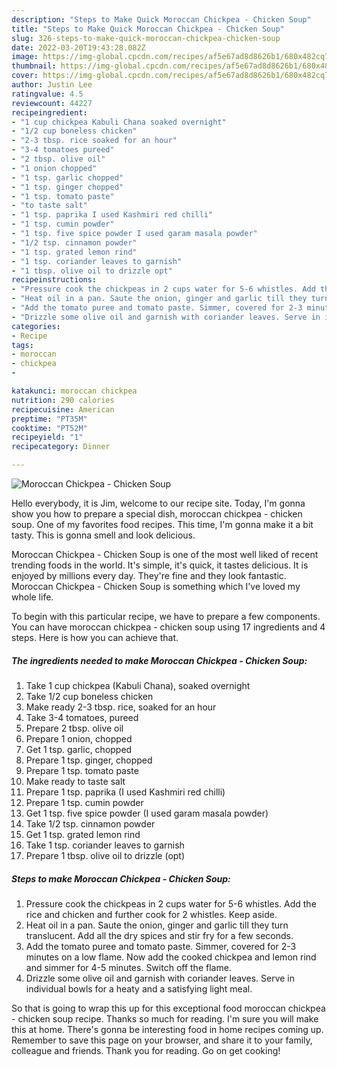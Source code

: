 ```yaml
---
description: "Steps to Make Quick Moroccan Chickpea - Chicken Soup"
title: "Steps to Make Quick Moroccan Chickpea - Chicken Soup"
slug: 326-steps-to-make-quick-moroccan-chickpea-chicken-soup
date: 2022-03-20T19:43:28.082Z
image: https://img-global.cpcdn.com/recipes/af5e67ad8d8626b1/680x482cq70/moroccan-chickpea-chicken-soup-recipe-main-photo.jpg
thumbnail: https://img-global.cpcdn.com/recipes/af5e67ad8d8626b1/680x482cq70/moroccan-chickpea-chicken-soup-recipe-main-photo.jpg
cover: https://img-global.cpcdn.com/recipes/af5e67ad8d8626b1/680x482cq70/moroccan-chickpea-chicken-soup-recipe-main-photo.jpg
author: Justin Lee
ratingvalue: 4.5
reviewcount: 44227
recipeingredient:
- "1 cup chickpea Kabuli Chana soaked overnight"
- "1/2 cup boneless chicken"
- "2-3 tbsp. rice soaked for an hour"
- "3-4 tomatoes pureed"
- "2 tbsp. olive oil"
- "1 onion chopped"
- "1 tsp. garlic chopped"
- "1 tsp. ginger chopped"
- "1 tsp. tomato paste"
- "to taste salt"
- "1 tsp. paprika I used Kashmiri red chilli"
- "1 tsp. cumin powder"
- "1 tsp. five spice powder I used garam masala powder"
- "1/2 tsp. cinnamon powder"
- "1 tsp. grated lemon rind"
- "1 tsp. coriander leaves to garnish"
- "1 tbsp. olive oil to drizzle opt"
recipeinstructions:
- "Pressure cook the chickpeas in 2 cups water for 5-6 whistles. Add the rice and chicken and further cook for 2 whistles. Keep aside."
- "Heat oil in a pan. Saute the onion, ginger and garlic till they turn translucent. Add all the dry spices and stir fry for a few seconds."
- "Add the tomato puree and tomato paste. Simmer, covered for 2-3 minutes on a low flame. Now add the cooked chickpea and lemon rind and simmer for 4-5 minutes. Switch off the flame."
- "Drizzle some olive oil and garnish with coriander leaves. Serve in individual bowls for a heaty and a satisfying light meal."
categories:
- Recipe
tags:
- moroccan
- chickpea
- 

katakunci: moroccan chickpea  
nutrition: 290 calories
recipecuisine: American
preptime: "PT35M"
cooktime: "PT52M"
recipeyield: "1"
recipecategory: Dinner

---
```



![Moroccan Chickpea - Chicken Soup](https://img-global.cpcdn.com/recipes/af5e67ad8d8626b1/680x482cq70/moroccan-chickpea-chicken-soup-recipe-main-photo.jpg)

Hello everybody, it is Jim, welcome to our recipe site. Today, I'm gonna show you how to prepare a special dish, moroccan chickpea - chicken soup. One of my favorites food recipes. This time, I'm gonna make it a bit tasty. This is gonna smell and look delicious.

Moroccan Chickpea - Chicken Soup is one of the most well liked of recent trending foods in the world. It's simple, it's quick, it tastes delicious. It is enjoyed by millions every day. They're fine and they look fantastic. Moroccan Chickpea - Chicken Soup is something which I've loved my whole life.




To begin with this particular recipe, we have to prepare a few components. You can have moroccan chickpea - chicken soup using 17 ingredients and 4 steps. Here is how you can achieve that.

<!--inarticleads1-->

##### The ingredients needed to make Moroccan Chickpea - Chicken Soup:

1. Take 1 cup chickpea (Kabuli Chana), soaked overnight
1. Take 1/2 cup boneless chicken
1. Make ready 2-3 tbsp. rice, soaked for an hour
1. Take 3-4 tomatoes, pureed
1. Prepare 2 tbsp. olive oil
1. Prepare 1 onion, chopped
1. Get 1 tsp. garlic, chopped
1. Prepare 1 tsp. ginger, chopped
1. Prepare 1 tsp. tomato paste
1. Make ready to taste salt
1. Prepare 1 tsp. paprika (I used Kashmiri red chilli)
1. Prepare 1 tsp. cumin powder
1. Get 1 tsp. five spice powder (I used garam masala powder)
1. Take 1/2 tsp. cinnamon powder
1. Get 1 tsp. grated lemon rind
1. Take 1 tsp. coriander leaves to garnish
1. Prepare 1 tbsp. olive oil to drizzle (opt)




<!--inarticleads2-->

##### Steps to make Moroccan Chickpea - Chicken Soup:

1. Pressure cook the chickpeas in 2 cups water for 5-6 whistles. Add the rice and chicken and further cook for 2 whistles. Keep aside.
1. Heat oil in a pan. Saute the onion, ginger and garlic till they turn translucent. Add all the dry spices and stir fry for a few seconds.
1. Add the tomato puree and tomato paste. Simmer, covered for 2-3 minutes on a low flame. Now add the cooked chickpea and lemon rind and simmer for 4-5 minutes. Switch off the flame.
1. Drizzle some olive oil and garnish with coriander leaves. Serve in individual bowls for a heaty and a satisfying light meal.




So that is going to wrap this up for this exceptional food moroccan chickpea - chicken soup recipe. Thanks so much for reading. I'm sure you will make this at home. There's gonna be interesting food in home recipes coming up. Remember to save this page on your browser, and share it to your family, colleague and friends. Thank you for reading. Go on get cooking!
